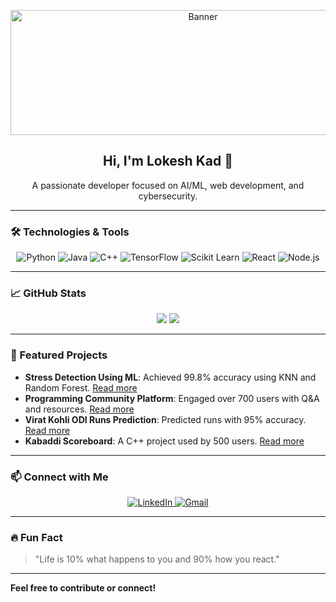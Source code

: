 <!-- Profile banner GIF or SVG -->
<p align="center">
  <img src="https://github.com/Anmol-Baranwal/Cool-GIFs-For-GitHub/assets/74038190/7d484dc9-68a9-4ee6-a767-aea59035c12d" alt="Banner" width="600" height="200"/>
</p>

<h2 align="center">Hi, I'm Lokesh Kad 👋</h2>

<p align="center">
  A passionate developer focused on AI/ML, web development, and cybersecurity.
</p>

---

### 🛠️ Technologies & Tools
<p align="center">
  <img src="https://img.shields.io/badge/Python-FFD343?style=for-the-badge&logo=python&logoColor=blue" alt="Python">
  <img src="https://img.shields.io/badge/Java-%23ED8B00.svg?style=for-the-badge&logo=java&logoColor=white" alt="Java">
  <img src="https://img.shields.io/badge/C++-00599C?style=for-the-badge&logo=cplusplus&logoColor=white" alt="C++">
  <img src="https://img.shields.io/badge/TensorFlow-FF6F00?style=for-the-badge&logo=tensorflow&logoColor=white" alt="TensorFlow">
  <img src="https://img.shields.io/badge/Scikit%20Learn-F7931E?style=for-the-badge&logo=scikitlearn&logoColor=white" alt="Scikit Learn">
  <img src="https://img.shields.io/badge/React-20232A?style=for-the-badge&logo=react&logoColor=61DAFB" alt="React">
  <img src="https://img.shields.io/badge/Node.js-43853D?style=for-the-badge&logo=node-dot-js&logoColor=white" alt="Node.js">
  <!-- Add more skills -->
</p>

---

### 📈 GitHub Stats
<p align="center">
  <img src="https://github-readme-stats.vercel.app/api?username=lokesh-6&show_icons=true&theme=tokyonight" />
  <img src="https://github-readme-streak-stats.herokuapp.com/?user=lokesh-6&theme=tokyonight" />
</p>

---

### 🌱 Featured Projects
- **Stress Detection Using ML**: Achieved 99.8% accuracy using KNN and Random Forest. [Read more](https://github.com/lokesh-6)
- **Programming Community Platform**: Engaged over 700 users with Q&A and resources. [Read more](https://github.com/lokesh-6)
- **Virat Kohli ODI Runs Prediction**: Predicted runs with 95% accuracy. [Read more](https://github.com/lokesh-6)
- **Kabaddi Scoreboard**: A C++ project used by 500 users. [Read more](https://github.com/lokesh-6)

---

### 📫 Connect with Me
<p align="center">
  <a href="https://linkedin.com/in/lokeshkad" target="_blank">
    <img src="https://img.shields.io/badge/LinkedIn-blue?style=for-the-badge&logo=linkedin" alt="LinkedIn"/>
  </a>
  <a href="mailto:lokesh.kad21@pccoepune.org" target="_blank">
    <img src="https://img.shields.io/badge/Email-D14836?style=for-the-badge&logo=gmail&logoColor=white" alt="Gmail"/>
  </a>
</p>

---

### 🔥 Fun Fact
> "Life is 10% what happens to you and 90% how you react."

---

**Feel free to contribute or connect!**
